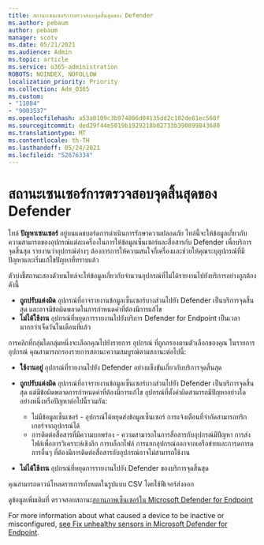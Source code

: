 ```yaml
---
title: สถานะเซนเซอร์การตรวจสอบจุดสิ้นสุดของ Defender
ms.author: pebaum
author: pebaum
manager: scotv
ms.date: 05/21/2021
ms.audience: Admin
ms.topic: article
ms.service: o365-administration
ROBOTS: NOINDEX, NOFOLLOW
localization_priority: Priority
ms.collection: Adm_O365
ms.custom:
- "11084"
- "9003537"
ms.openlocfilehash: a53a0109c3b974806d04135dd2c102de81ec560f
ms.sourcegitcommit: ded29f44e5019b1929218b02733b390899843680
ms.translationtype: MT
ms.contentlocale: th-TH
ms.lasthandoff: 05/24/2021
ms.locfileid: "52676334"
---
```

# <a name="defender-endpoint-check-sensor-status"></a>สถานะเซนเซอร์การตรวจสอบจุดสิ้นสุดของ Defender

ไทล์ **ปัญหาเซนเซอร์** อยู่บนแดชบอร์ดการดําเนินการรักษาความปลอดภัย ไทล์นี้จะให้ข้อมูลเกี่ยวกับความสามารถของอุปกรณ์แต่ละเครื่องในการให้ข้อมูลเซ็นเซอร์และสื่อสารกับ Defender เพื่อบริการจุดสิ้นสุด รายงานว่าอุปกรณ์ต่างๆ ต้องการการให้ความสนใจกี่เครื่องและช่วยให้คุณระบุอุปกรณ์ที่มีปัญหาและเริ่มแก้ไขปัญหาที่ทราบแล้ว

ตัวบ่งชี้สถานะสองตัวบนไทล์จะให้ข้อมูลเกี่ยวกับจํานวนอุปกรณ์ที่ไม่ได้รายงานไปยังบริการอย่างถูกต้อง ดังนี้

- **ถูกปรับแต่งผิด** อุปกรณ์ที่อาจรายงานข้อมูลเซ็นเซอร์บางส่วนไปยัง Defender เป็นบริการจุดสิ้นสุด และอาจมีข้อผิดพลาดในการกําหนดค่าที่ต้องมีการแก้ไข
- **ไม่ได้ใช้งาน** อุปกรณ์ที่หยุดการรายงานไปยังบริการ Defender for Endpoint เป็นเวลามากกว่าเจ็ดวันในเดือนที่แล้ว

การคลิกที่กลุ่มใดกลุ่มหนึ่งจะเลือกคุณไปยังรายการ อุปกรณ์ ที่ถูกกรองตามตัวเลือกของคุณ ในรายการ อุปกรณ์ คุณสามารถกรองรายการสถานะความสมบูรณ์ตามสถานะต่อไปนี้:

- **ใช้งานอยู่** อุปกรณ์ที่รายงานไปยัง Defender อย่างแข็งขันเกี่ยวกับบริการจุดสิ้นสุด
- **ถูกปรับแต่งผิด** อุปกรณ์ที่อาจรายงานข้อมูลเซ็นเซอร์บางส่วนไปยัง Defender เป็นบริการจุดสิ้นสุด แต่มีข้อผิดพลาดการกําหนดค่าที่ต้องมีการแก้ไข อุปกรณ์ที่ตั้งค่าผิดสามารถมีปัญหาอย่างใดอย่างหนึ่งหรือปัญหาต่อไปนี้รวมกัน:

    - ไม่มีข้อมูลเซ็นเซอร์ - อุปกรณ์ได้หยุดส่งข้อมูลเซ็นเซอร์ การแจ้งเตือนที่จํากัดสามารถทริกเกอร์จากอุปกรณ์ได้
    - การติดต่อสื่อสารที่มีความบกพร่อง - ความสามารถในการสื่อสารกับอุปกรณ์มีปัญหา การส่งไฟล์เพื่อการวิเคราะห์เชิงลึก การบล็อกไฟล์ การแยกอุปกรณ์ออกจากเครือข่ายและการดการดการอื่นๆ ที่ต้องมีการติดต่อสื่อสารกับอุปกรณ์อาจไม่สามารถใช้งาน
- **ไม่ได้ใช้งาน** อุปกรณ์ที่หยุดการรายงานไปยัง Defender ของบริการจุดสิ้นสุด

คุณสามารถดาวน์โหลดรายการทั้งหมดในรูปแบบ CSV โดยใช้ฟีเจอร์ส่งออก

ดูข้อมูลเพิ่มเติมที่ ตรวจสอบสถานะ[สถานภาพเซ็นเซอร์ใน Microsoft Defender for Endpoint](/microsoft-365/security/defender-endpoint/check-sensor-status)

For more information about what caused a device to be inactive or misconfigured, [see Fix unhealthy sensors in Microsoft Defender for Endpoint](/microsoft-365/security/defender-endpoint/fix-unhealthy-sensors).
